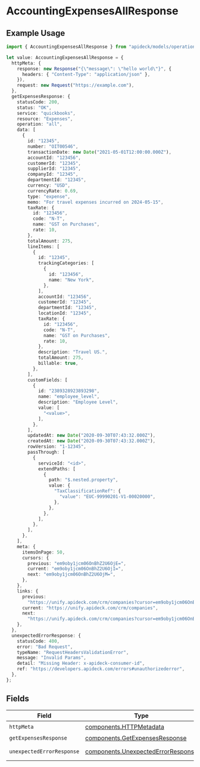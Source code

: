# AccountingExpensesAllResponse

## Example Usage

```typescript
import { AccountingExpensesAllResponse } from "apideck/models/operations";

let value: AccountingExpensesAllResponse = {
  httpMeta: {
    response: new Response("{\"message\": \"hello world\"}", {
      headers: { "Content-Type": "application/json" },
    }),
    request: new Request("https://example.com"),
  },
  getExpensesResponse: {
    statusCode: 200,
    status: "OK",
    service: "quickbooks",
    resource: "Expenses",
    operation: "all",
    data: [
      {
        id: "12345",
        number: "OIT00546",
        transactionDate: new Date("2021-05-01T12:00:00.000Z"),
        accountId: "123456",
        customerId: "12345",
        supplierId: "12345",
        companyId: "12345",
        departmentId: "12345",
        currency: "USD",
        currencyRate: 0.69,
        type: "expense",
        memo: "For travel expenses incurred on 2024-05-15",
        taxRate: {
          id: "123456",
          code: "N-T",
          name: "GST on Purchases",
          rate: 10,
        },
        totalAmount: 275,
        lineItems: [
          {
            id: "12345",
            trackingCategories: [
              {
                id: "123456",
                name: "New York",
              },
            ],
            accountId: "123456",
            customerId: "12345",
            departmentId: "12345",
            locationId: "12345",
            taxRate: {
              id: "123456",
              code: "N-T",
              name: "GST on Purchases",
              rate: 10,
            },
            description: "Travel US.",
            totalAmount: 275,
            billable: true,
          },
        ],
        customFields: [
          {
            id: "2389328923893298",
            name: "employee_level",
            description: "Employee Level",
            value: [
              "<value>",
            ],
          },
        ],
        updatedAt: new Date("2020-09-30T07:43:32.000Z"),
        createdAt: new Date("2020-09-30T07:43:32.000Z"),
        rowVersion: "1-12345",
        passThrough: [
          {
            serviceId: "<id>",
            extendPaths: [
              {
                path: "$.nested.property",
                value: {
                  "TaxClassificationRef": {
                    "value": "EUC-99990201-V1-00020000",
                  },
                },
              },
            ],
          },
        ],
      },
    ],
    meta: {
      itemsOnPage: 50,
      cursors: {
        previous: "em9oby1jcm06OnBhZ2U6OjE=",
        current: "em9oby1jcm06OnBhZ2U6OjI=",
        next: "em9oby1jcm06OnBhZ2U6OjM=",
      },
    },
    links: {
      previous:
        "https://unify.apideck.com/crm/companies?cursor=em9oby1jcm06OnBhZ2U6OjE%3D",
      current: "https://unify.apideck.com/crm/companies",
      next:
        "https://unify.apideck.com/crm/companies?cursor=em9oby1jcm06OnBhZ2U6OjM",
    },
  },
  unexpectedErrorResponse: {
    statusCode: 400,
    error: "Bad Request",
    typeName: "RequestHeadersValidationError",
    message: "Invalid Params",
    detail: "Missing Header: x-apideck-consumer-id",
    ref: "https://developers.apideck.com/errors#unauthorizederror",
  },
};
```

## Fields

| Field                                                                                    | Type                                                                                     | Required                                                                                 | Description                                                                              |
| ---------------------------------------------------------------------------------------- | ---------------------------------------------------------------------------------------- | ---------------------------------------------------------------------------------------- | ---------------------------------------------------------------------------------------- |
| `httpMeta`                                                                               | [components.HTTPMetadata](../../models/components/httpmetadata.md)                       | :heavy_check_mark:                                                                       | N/A                                                                                      |
| `getExpensesResponse`                                                                    | [components.GetExpensesResponse](../../models/components/getexpensesresponse.md)         | :heavy_minus_sign:                                                                       | Expenses                                                                                 |
| `unexpectedErrorResponse`                                                                | [components.UnexpectedErrorResponse](../../models/components/unexpectederrorresponse.md) | :heavy_minus_sign:                                                                       | Unexpected error                                                                         |